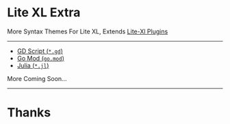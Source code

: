 # Lite XL Extra
More Syntax Themes For Lite XL, Extends [Lite-Xl Plugins](https://github.com/lite-xl/lite-xl-plugins)

---

- [GD Script (`*.gd`)](https://raw.githubusercontent.com/DEVLOPRR/lite-xl-syntaxes/main/syntax/language_gdscript.lua)
- [Go Mod (`go.mod`)](https://raw.githubusercontent.com/DEVLOPRR/lite-xl-syntaxes/main/syntax/language_gomod.lua)
- [Julia (`*.jl`)](https://raw.githubusercontent.com/DEVLOPRR/lite-xl-syntaxes/main/syntax/language_julia.lua)

More Coming Soon...

---
# Thanks
